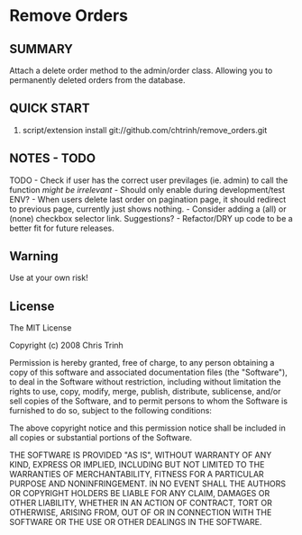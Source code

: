 # Remove Orders

## SUMMARY
Attach a delete order method to the admin/order class. 
Allowing you to permanently deleted orders from the database. 

## QUICK START

1. script/extension install git://github.com/chtrinh/remove_orders.git

## NOTES - TODO

TODO - Check if user has the correct user previlages (ie. admin) to call the function *might be irrelevant*
     - Should only enable during development/test ENV?
     - When users delete last order on pagination page, it should redirect to previous page, currently just shows nothing.
     - Consider adding a (all) or (none) checkbox selector link. Suggestions?
     - Refactor/DRY up code to be a better fit for future releases.

## Warning 

Use at your own risk!

## License

The MIT License

Copyright (c) 2008 Chris Trinh

Permission is hereby granted, free of charge, to any person obtaining a copy
of this software and associated documentation files (the "Software"), to deal
in the Software without restriction, including without limitation the rights
to use, copy, modify, merge, publish, distribute, sublicense, and/or sell
copies of the Software, and to permit persons to whom the Software is
furnished to do so, subject to the following conditions:

The above copyright notice and this permission notice shall be included in
all copies or substantial portions of the Software.

THE SOFTWARE IS PROVIDED "AS IS", WITHOUT WARRANTY OF ANY KIND, EXPRESS OR
IMPLIED, INCLUDING BUT NOT LIMITED TO THE WARRANTIES OF MERCHANTABILITY,
FITNESS FOR A PARTICULAR PURPOSE AND NONINFRINGEMENT. IN NO EVENT SHALL THE
AUTHORS OR COPYRIGHT HOLDERS BE LIABLE FOR ANY CLAIM, DAMAGES OR OTHER
LIABILITY, WHETHER IN AN ACTION OF CONTRACT, TORT OR OTHERWISE, ARISING FROM,
OUT OF OR IN CONNECTION WITH THE SOFTWARE OR THE USE OR OTHER DEALINGS IN
THE SOFTWARE.